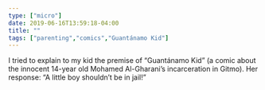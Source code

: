 ```yaml
---
type: ["micro"]
date: 2019-06-16T13:59:18-04:00
title: ""
tags: ["parenting","comics","Guantánamo Kid"]
---
```

I tried to explain to my kid the premise of “Guantánamo Kid” (a comic about the innocent 14-year old Mohamed Al-Gharani’s incarceration in Gitmo). Her response: “A little boy shouldn’t be in jail!”
